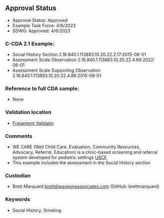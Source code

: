 ## Approval Status 

* Approval Status: Approved
* Example Task Force: 4/6/2023
* SDWG: Approved: 4/6/2023

### C-CDA 2.1 Example:
* Social History Section 2.16.840.1.113883.10.20.22.2.17:2015-08-01
* Assessment Scale Observation 2.16.840.1.113883.10.20.22.4.69:2022-06-01
* Assessment Scale Supporting Observation 2.16.840.1.113883.10.20.22.4.86:2015-08-01

### Reference to full CDA sample:
* None


### Validation location

* [Fragement Validator](http://www.ccda.io/)


### Comments

* WE CARE (Well Child Care, Evaluation, Community Resources, Advocacy, Referral, Education) is a clinic-based screening and referral system developed for pediatric settings [USCF](https://sirenetwork.ucsf.edu/tools-resources/resources/we-care).
* This example includes the assessment in the Social History section


### Custodian

* Brett Marquard brett@waveoneassociates.com (GitHub: brettmarquard)


### Keywords

* Social History, Smoking
